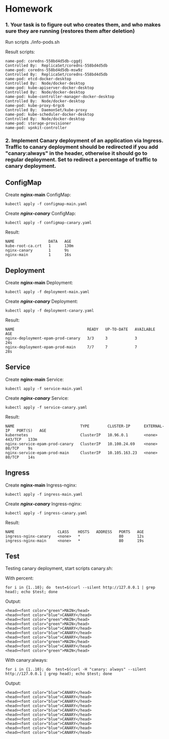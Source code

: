 # Homework

### 1. Your task is to figure out who creates them, and who makes sure they are running (restores them after deletion)
Run scripts ./info-pods.sh

Result scripts:
```
name-pod: coredns-558bd4d5db-cggdj
Controlled By:  ReplicaSet/coredns-558bd4d5db
name-pod: coredns-558bd4d5db-msw9z
Controlled By:  ReplicaSet/coredns-558bd4d5db
name-pod: etcd-docker-desktop
Controlled By:  Node/docker-desktop
name-pod: kube-apiserver-docker-desktop
Controlled By:  Node/docker-desktop
name-pod: kube-controller-manager-docker-desktop
Controlled By:  Node/docker-desktop
name-pod: kube-proxy-6rgc6
Controlled By:  DaemonSet/kube-proxy
name-pod: kube-scheduler-docker-desktop
Controlled By:  Node/docker-desktop
name-pod: storage-provisioner
name-pod: vpnkit-controller
```

### 2. Implement Canary deployment of an application via Ingress. Traffic to canary deployment should be redirected if you add "canary:always" in the header, otherwise it should go to regular deployment. Set to redirect a percentage of traffic to canary deployment.

ConfigMap
---

Create **nginx-main** ConfigMap:
```
kubectl apply -f configmap-main.yaml
```
Create **_nginx-canary_** ConfigMap:
```
kubectl apply -f configmap-canary.yaml
```

Result:
```
NAME               DATA   AGE
kube-root-ca.crt   1      130m
nginx-canary       1      9s
nginx-main         1      16s
```

Deployment
---

Create **nginx-main** Deployment:
```
kubectl apply -f deployment-main.yaml
```
Create **_nginx-canary_** Deployment:
```
kubectl apply -f deployment-canary.yaml
```

Result:
```
NAME                                READY   UP-TO-DATE   AVAILABLE   AGE
nginx-deployment-epam-prod-canary   3/3     3            3           24s
nginx-deployment-epam-prod-main     7/7     7            7           28s
```

Service
---
Create **nginx-main** Service:
```
kubectl apply -f service-main.yaml
```
Create **_nginx-canary_** Service:
```
kubectl apply -f service-canary.yaml
```
Result:
```
NAME                             TYPE        CLUSTER-IP      EXTERNAL-IP   PORT(S)   AGE
kubernetes                       ClusterIP   10.96.0.1       <none>        443/TCP   133m
nginx-service-epam-prod-canary   ClusterIP   10.100.24.69    <none>        80/TCP    9s
nginx-service-epam-prod-main     ClusterIP   10.105.163.23   <none>        80/TCP    14s
```

Ingress
---

Create **nginx-main** Ingress-nginx:
```
kubectl apply -f ingress-main.yaml
```
Create **_nginx-canary_** Ingress-nginx:
```
kubectl apply -f ingress-canary.yaml
```
Result:
```
NAME                   CLASS    HOSTS   ADDRESS   PORTS   AGE
ingress-nginx-canary   <none>   *                 80      12s
ingress-nginx-main     <none>   *                 80      19s
```

Test
---
Testing canary deployment, start scripts canary.sh:

With percent:
```
for i in {1..10}; do  test=$(curl --silent http://127.0.0.1 | grep head); echo $test; done
```
Output:
```
<head><font color="green">MAIN</head>
<head><font color="blue">CANARY</head>
<head><font color="green">MAIN</head>
<head><font color="green">MAIN</head>
<head><font color="blue">CANARY</head>
<head><font color="blue">CANARY</head>
<head><font color="blue">CANARY</head>
<head><font color="green">MAIN</head>
<head><font color="blue">CANARY</head>
<head><font color="green">MAIN</head>
```

With canary:always:
```
for i in {1..10}; do  test=$(curl -H "canary: always" --silent http://127.0.0.1 | grep head); echo $test; done
```
Output:
```
<head><font color="blue">CANARY</head>
<head><font color="blue">CANARY</head>
<head><font color="blue">CANARY</head>
<head><font color="blue">CANARY</head>
<head><font color="blue">CANARY</head>
<head><font color="blue">CANARY</head>
<head><font color="blue">CANARY</head>
<head><font color="blue">CANARY</head>
<head><font color="blue">CANARY</head>
<head><font color="blue">CANARY</head>
```
